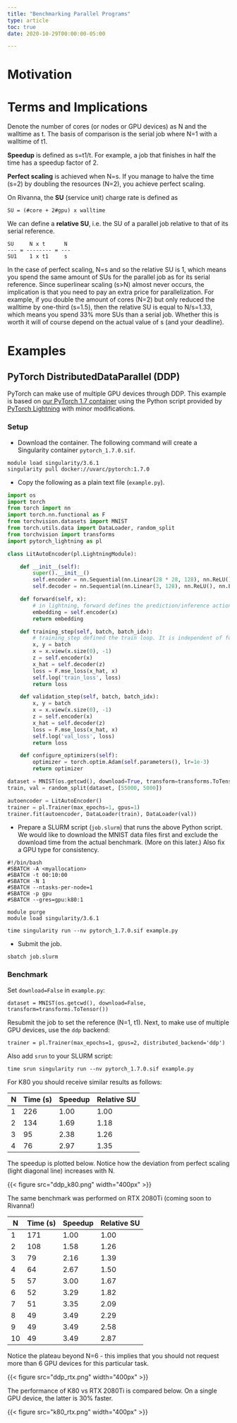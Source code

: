 ```yaml
---
title: "Benchmarking Parallel Programs"
type: article 
toc: true
date: 2020-10-29T00:00:00-05:00

---
```


# Motivation

# Terms and Implications

Denote the number of cores (or nodes or GPU devices) as N and the walltime as t. The basis of comparison is the serial job where N=1 with a walltime of t1.

**Speedup** is defined as s=t1/t. For example, a job that finishes in half the time has a speedup factor of 2.

**Perfect scaling** is achieved when N=s. If you manage to halve the time (s=2) by doubling the resources (N=2), you achieve perfect scaling.

On Rivanna, the **SU** (service unit) charge rate is defined as
```text
SU = (#core + 2#gpu) x walltime
```

We can define a **relative SU**, i.e. the SU of a parallel job relative to that of its serial reference.
```text
SU     N x t      N
--- = -------- = ---
SU1    1 x t1     s
```
In the case of perfect scaling, N=s and so the relative SU is 1, which means you spend the same amount of SUs for the parallel job as for its serial reference. Since superlinear scaling (s>N) almost never occurs, the implication is that you need to pay an extra price for parallelization. For example, if you double the amount of cores (N=2) but only reduced the walltime by one-third (s=1.5), then the relative SU is equal to N/s=1.33, which means you spend 33% more SUs than a serial job. Whether this is worth it will of course depend on the actual value of s (and your deadline).

# Examples

## PyTorch DistributedDataParallel (DDP)

PyTorch can make use of multiple GPU devices through DDP. This example is based on [our PyTorch 1.7 container](https://hub.docker.com/r/uvarc/pytorch) using the Python script provided by [PyTorch Lightning](https://pypi.org/project/pytorch-lightning) with minor modifications.

### Setup

- Download the container. The following command will create a Singularity container `pytorch_1.7.0.sif`.
```
module load singularity/3.6.1
singularity pull docker://uvarc/pytorch:1.7.0
```

- Copy the following as a plain text file (`example.py`).

```python
import os
import torch
from torch import nn
import torch.nn.functional as F
from torchvision.datasets import MNIST
from torch.utils.data import DataLoader, random_split
from torchvision import transforms
import pytorch_lightning as pl

class LitAutoEncoder(pl.LightningModule):

    def __init__(self):
        super().__init__()
        self.encoder = nn.Sequential(nn.Linear(28 * 28, 128), nn.ReLU(), nn.Linear(128, 3))
        self.decoder = nn.Sequential(nn.Linear(3, 128), nn.ReLU(), nn.Linear(128, 28 * 28))

    def forward(self, x):
        # in lightning, forward defines the prediction/inference actions
        embedding = self.encoder(x)
        return embedding

    def training_step(self, batch, batch_idx):
        # training_step defined the train loop. It is independent of forward
        x, y = batch
        x = x.view(x.size(0), -1)
        z = self.encoder(x)
        x_hat = self.decoder(z)
        loss = F.mse_loss(x_hat, x)
        self.log('train_loss', loss)
        return loss

    def validation_step(self, batch, batch_idx):
        x, y = batch
        x = x.view(x.size(0), -1)
        z = self.encoder(x)
        x_hat = self.decoder(z)
        loss = F.mse_loss(x_hat, x)
        self.log('val_loss', loss)
        return loss

    def configure_optimizers(self):
        optimizer = torch.optim.Adam(self.parameters(), lr=1e-3)
        return optimizer

dataset = MNIST(os.getcwd(), download=True, transform=transforms.ToTensor())
train, val = random_split(dataset, [55000, 5000])

autoencoder = LitAutoEncoder()
trainer = pl.Trainer(max_epochs=1, gpus=1)
trainer.fit(autoencoder, DataLoader(train), DataLoader(val))
```

- Prepare a SLURM script (`job.slurm`) that runs the above Python script. We would like to download the MNIST data files first and exclude the download time from the actual benchmark. (More on this later.) Also fix a GPU type for consistency.

```
#!/bin/bash
#SBATCH -A <myallocation>
#SBATCH -t 00:10:00
#SBATCH -N 1
#SBATCH --ntasks-per-node=1
#SBATCH -p gpu
#SBATCH --gres=gpu:k80:1

module purge
module load singularity/3.6.1

time singularity run --nv pytorch_1.7.0.sif example.py
```

- Submit the job.
```
sbatch job.slurm
```

### Benchmark
Set `download=False` in `example.py`:
```
dataset = MNIST(os.getcwd(), download=False, transform=transforms.ToTensor())
```

Resubmit the job to set the reference (N=1, t1). Next, to make use of multiple GPU devices, use the `ddp` backend:
```
trainer = pl.Trainer(max_epochs=1, gpus=2, distributed_backend='ddp')
```
Also add `srun` to your SLURM script:
```
time srun singularity run --nv pytorch_1.7.0.sif example.py
```

For K80 you should receive similar results as follows:

|N|Time (s)|Speedup|Relative SU|
|---|---|---|---|
|1|226 |1.00   |1.00|
|2|134 |1.69   |1.18|
|3| 95 |2.38   |1.26|
|4| 76 |2.97   |1.35|

The speedup is plotted below. Notice how the deviation from perfect scaling (light diagonal line) increases with N.

{{< figure src="ddp_k80.png" width="400px" >}}

The same benchmark was performed on RTX 2080Ti (coming soon to Rivanna!)

|N|Time (s)|Speedup|Relative SU|
|---|---|---|---|
|1|171|1.00|1.00|
|2|108|1.58|1.26|
|3|79|2.16|1.39|
|4|64|2.67|1.50|
|5|57|3.00|1.67|
|6|52|3.29|1.82|
|7|51|3.35|2.09|
|8|49|3.49|2.29|
|9|49|3.49|2.58|
|10|49|3.49|2.87|

Notice the plateau beyond N=6 - this implies that you should not request more than 6 GPU devices for this particular task.

{{< figure src="ddp_rtx.png" width="400px" >}}

The performance of K80 vs RTX 2080Ti is compared below. On a single GPU device, the latter is 30% faster. 

{{< figure src="k80_rtx.png" width="400px" >}}
